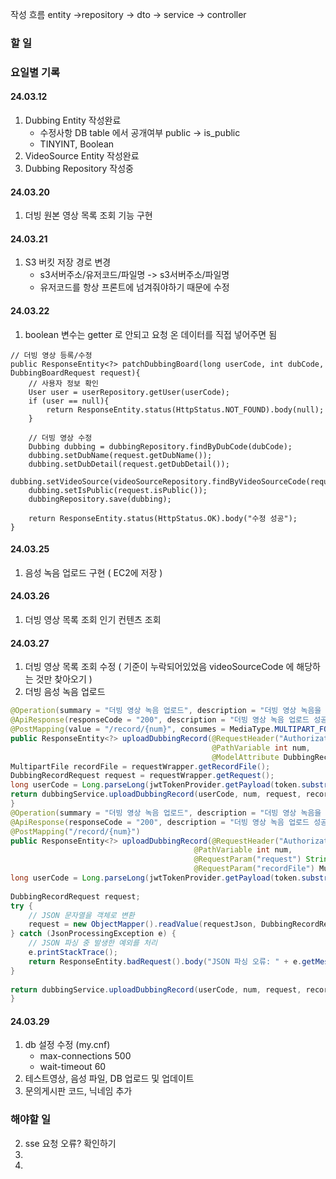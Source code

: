 
작성 흐름
entity ->repository -> dto -> service -> controller
### 할 일

### 요일별 기록
#### 24.03.12
1. Dubbing Entity 작성완료
	- 수정사항 DB table 에서 공개여부 public -> is_public
	- TINYINT, Boolean
2. VideoSource Entity 작성완료
3. Dubbing Repository 작성중

#### 24.03.20
1. 더빙 원본 영상 목록 조회 기능 구현

#### 24.03.21
1. S3 버킷 저장 경로 변경
	- s3서버주소/유저코드/파일명 -> s3서버주소/파일명
	- 유저코드를 항상 프론트에 넘겨줘야하기 때문에 수정

#### 24.03.22
1. boolean 변수는 getter 로 안되고 요청 온 데이터를 직접 넣어주면 됨
```
// 더빙 영상 등록/수정  
public ResponseEntity<?> patchDubbingBoard(long userCode, int dubCode, DubbingBoardRequest request){  
    // 사용자 정보 확인  
    User user = userRepository.getUser(userCode);  
    if (user == null){  
        return ResponseEntity.status(HttpStatus.NOT_FOUND).body(null);  
    }  
  
    // 더빙 영상 수정  
    Dubbing dubbing = dubbingRepository.findByDubCode(dubCode);  
    dubbing.setDubName(request.getDubName());  
    dubbing.setDubDetail(request.getDubDetail());  
    dubbing.setVideoSource(videoSourceRepository.findByVideoSourceCode(request.getSourceCode()));  
    dubbing.setIsPublic(request.isPublic());  
    dubbingRepository.save(dubbing);  
      
    return ResponseEntity.status(HttpStatus.OK).body("수정 성공");  
}
```


#### 24.03.25
1. 음성 녹음 업로드 구현 ( EC2에 저장 )

#### 24.03.26
1. 더빙 영상 목록 조회 인기 컨텐츠 조회

#### 24.03.27
1. 더빙 영상 목록 조회 수정 ( 기준이 누락되어있었음 videoSourceCode 에 해당하는 것만 찾아오기 )
2. 더빙 음성 녹음 업로드 
```java
@Operation(summary = "더빙 영상 녹음 업로드", description = "더빙 영상 녹음을 업로드한다.")  
@ApiResponse(responseCode = "200", description = "더빙 영상 녹음 업로드 성공")  
@PostMapping(value = "/record/{num}", consumes = MediaType.MULTIPART_FORM_DATA_VALUE)  
public ResponseEntity<?> uploadDubbingRecord(@RequestHeader("Authorization") String token,  
                                             @PathVariable int num,  
                                             @ModelAttribute DubbingRecordRequestWrapper requestWrapper){  
MultipartFile recordFile = requestWrapper.getRecordFile();  
DubbingRecordRequest request = requestWrapper.getRequest();  
long userCode = Long.parseLong(jwtTokenProvider.getPayload(token.substring(7)));  
return dubbingService.uploadDubbingRecord(userCode, num, request, recordFile);  
}  
@Operation(summary = "더빙 영상 녹음 업로드", description = "더빙 영상 녹음을 업로드한다.")  
@ApiResponse(responseCode = "200", description = "더빙 영상 녹음 업로드 성공")  
@PostMapping("/record/{num}")  
public ResponseEntity<?> uploadDubbingRecord(@RequestHeader("Authorization") String token,  
                                         @PathVariable int num,  
                                         @RequestParam("request") String requestJson,  
                                         @RequestParam("recordFile") MultipartFile recordFile) {  
long userCode = Long.parseLong(jwtTokenProvider.getPayload(token.substring(7)));  
  
DubbingRecordRequest request;  
try {  
    // JSON 문자열을 객체로 변환  
    request = new ObjectMapper().readValue(requestJson, DubbingRecordRequest.class);  
} catch (JsonProcessingException e) {  
    // JSON 파싱 중 발생한 예외를 처리  
    e.printStackTrace();  
    return ResponseEntity.badRequest().body("JSON 파싱 오류: " + e.getMessage());  
}  
  
return dubbingService.uploadDubbingRecord(userCode, num, request, recordFile);  
}
```
#### 24.03.29
1. db 설정 수정 (my.cnf)
	- max-connections  500
	- wait-timeout 60
2. 테스트영상, 음성 파일, DB 업로드 및 업데이트
3. 문의게시판 코드, 닉네임 추가

### 해야할 일
2. sse 요청 오류? 확인하기
3. 
4. 